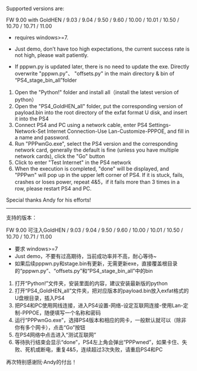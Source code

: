 Supported versions are:

FW 9.00 with GoldHEN / 9.03 / 9.04 / 9.50 / 9.60 / 10.00 / 10.01 / 10.50 / 10.70 / 10.71 / 11.00

- requires windows>=7.

- Just demo, don’t have too high expectations, the current success rate is not high, please wait patiently.

- If pppwn.py is updated later, there is no need to update the exe. Directly overwrite "pppwn.py"、 "offsets.py" in the main directory & bin of “PS4_stage_bin_all”folder


1. Open the "Python!" folder and install all（install the latest version of python）
2. Open the "PS4_GoldHEN_all" folder, put the corresponding version of payload.bin into the root directory of the exfat format U disk, and insert it into the PS4
3. Connect PS4 and PC using a network cable, enter PS4 Settings-Network-Set Internet Connection-Use Lan-Customize-PPPOE, and fill in a name and password.
4. Run "PPPwnGo.exe", select the PS4 version and the corresponding network card, generally the default is fine (unless you have multiple network cards), click the "Go" button
5. Click to enter "Test Internet" in the PS4 network
6. When the execution is completed, "done" will be displayed, and "PPPwn" will pop up in the upper left corner of PS4. If it is stuck, fails, crashes or loses power, repeat 4&5，if it fails more than 3 times in a row, please restart PS4 and PC.

Special thanks Andy for his efforts!



----------------------------------------------------------------------------------------

支持的版本：

FW 9.00 可注入GoldHEN / 9.03 / 9.04 / 9.50 / 9.60 / 10.00 / 10.01 / 10.50 / 10.70 / 10.71 / 11.00

- 要求 windows>=7
- Just demo，不要有过高期待，当前成功率并不高，耐心等待~
- 如果后续pppwn.py和stage.bin有更新，无需更新exe，直接覆盖根目录的“pppwn.py”、“offsets.py”和“PS4_stage_bin_all”中的bin

1. 打开“Python!”文件夹，安装里面的内容，建议安装最新版的python
2. 打开“PS4_GoldHEN_all”文件夹，把对应版本的payload.bin放入exfat格式的U盘根目录，插入PS4
3. 把PS4和PC使用网线连接，进入PS4设置-网络-设定互联网连接-使用Lan-定制-PPPOE，随便填写一个名称和密码
4. 运行“PPPwnGo.exe”，选择PS4版本和相应的网卡，一般默认就可以（除非你有多个网卡），点击“Go”按钮
5. 在PS4网络中点击进入“测试互联网”
6. 等待执行结束会显示“done”，PS4左上角会弹出“PPPwned”，如果卡住、失败、死机或断电，重复4&5，连续超过3次失败，请重启PS4和PC


再次特别感谢阮·Andy的付出！
